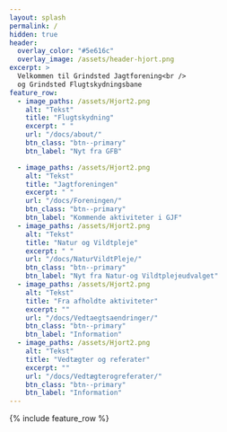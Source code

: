 ```yaml
---
layout: splash
permalink: /
hidden: true
header:
  overlay_color: "#5e616c"
  overlay_image: /assets/header-hjort.png
excerpt: >
  Velkommen til Grindsted Jagtforening<br />
  og Grindsted Flugtskydningsbane
feature_row:
  - image_paths: /assets/Hjort2.png
    alt: "Tekst"
    title: "Flugtskydning"
    excerpt: " "
    url: "/docs/about/"
    btn_class: "btn--primary"
    btn_label: "Nyt fra GFB" 

  - image_paths: /assets/Hjort2.png
    alt: "Tekst"
    title: "Jagtforeningen"
    excerpt: " "
    url: "/docs/Foreningen/"
    btn_class: "btn--primary"
    btn_label: "Kommende aktiviteter i GJF" 
  - image_paths: /assets/Hjort2.png
    alt: "Tekst"
    title: "Natur og Vildtpleje"
    excerpt: " "
    url: "/docs/NaturVildtPleje/"
    btn_class: "btn--primary"
    btn_label: "Nyt fra Natur-og Vildtplejeudvalget"   
  - image_paths: /assets/Hjort2.png
    alt: "Tekst"
    title: "Fra afholdte aktiviteter"
    excerpt: ""
    url: "/docs/Vedtaegtsaendringer/"
    btn_class: "btn--primary"
    btn_label: "Information" 
  - image_paths: /assets/Hjort2.png
    alt: "Tekst"
    title: "Vedtægter og referater"
    excerpt: ""
    url: "/docs/Vedtægterogreferater/"
    btn_class: "btn--primary"
    btn_label: "Information" 
---
```


{% include feature_row %}

